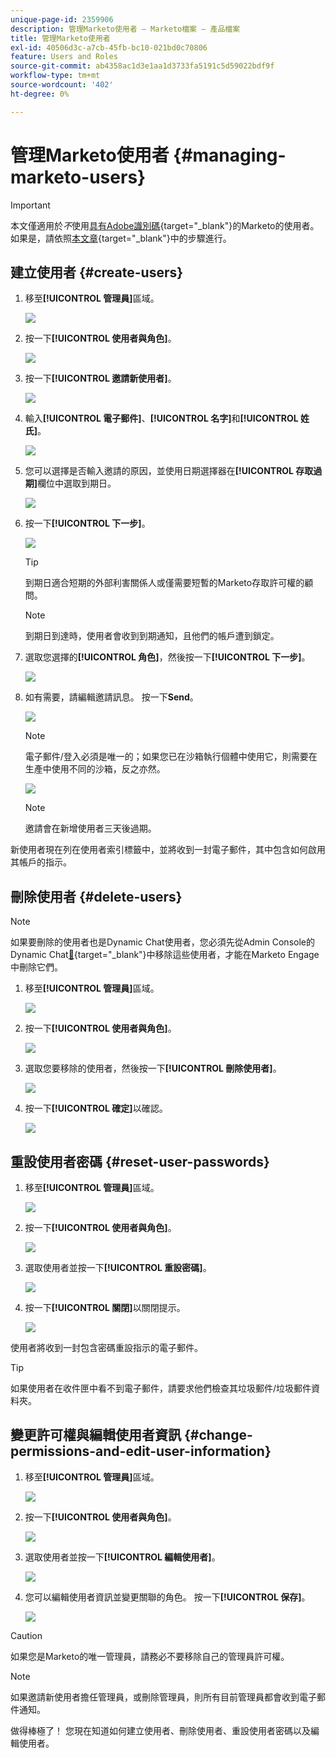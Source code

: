 ```yaml
---
unique-page-id: 2359906
description: 管理Marketo使用者 — Marketo檔案 — 產品檔案
title: 管理Marketo使用者
exl-id: 40506d3c-a7cb-45fb-bc10-021bd0c70806
feature: Users and Roles
source-git-commit: ab4358ac1d3e1aa1d3733fa5191c5d59022bdf9f
workflow-type: tm+mt
source-wordcount: '402'
ht-degree: 0%

---
```


# 管理Marketo使用者 {#managing-marketo-users}

>[!IMPORTANT]
>
>本文僅適用於&#x200B;_不_&#x200B;使用[具有Adobe識別碼](/help/marketo/product-docs/administration/marketo-with-adobe-identity/adobe-identity-management-overview.md){target="_blank"}的Marketo的使用者。 如果是，請依照[本文章](/help/marketo/product-docs/administration/marketo-with-adobe-identity/add-or-remove-a-user.md){target="_blank"}中的步驟進行。

## 建立使用者 {#create-users}

1. 移至&#x200B;**[!UICONTROL 管理員]**&#x200B;區域。

   ![](assets/managing-marketo-users-1.png)

1. 按一下&#x200B;**[!UICONTROL 使用者與角色]**。

   ![](assets/managing-marketo-users-2.png)

1. 按一下&#x200B;**[!UICONTROL 邀請新使用者]**。

   ![](assets/managing-marketo-users-3.png)

1. 輸入&#x200B;**[!UICONTROL 電子郵件]**、**[!UICONTROL 名字]**&#x200B;和&#x200B;**[!UICONTROL 姓氏]**。

   ![](assets/managing-marketo-users-4.png)

1. 您可以選擇是否輸入邀請的原因，並使用日期選擇器在&#x200B;**[!UICONTROL 存取過期]**&#x200B;欄位中選取到期日。

   ![](assets/managing-marketo-users-5.png)

1. 按一下&#x200B;**[!UICONTROL 下一步]**。

   ![](assets/managing-marketo-users-6.png)

   >[!TIP]
   >
   >到期日適合短期的外部利害關係人或僅需要短暫的Marketo存取許可權的顧問。

   >[!NOTE]
   >
   >到期日到達時，使用者會收到到期通知，且他們的帳戶遭到鎖定。

1. 選取您選擇的&#x200B;**[!UICONTROL 角色]**，然後按一下&#x200B;**[!UICONTROL 下一步]**。

   ![](assets/managing-marketo-users-7.png)

1. 如有需要，請編輯邀請訊息。 按一下&#x200B;**Send**。

   ![](assets/managing-marketo-users-8.png)

   >[!NOTE]
   >
   >電子郵件/登入必須是唯一的；如果您已在沙箱執行個體中使用它，則需要在生產中使用不同的沙箱，反之亦然。

   ![](assets/managing-marketo-users-9.png)

   >[!NOTE]
   >
   >邀請會在新增使用者三天後過期。

新使用者現在列在使用者索引標籤中，並將收到一封電子郵件，其中包含如何啟用其帳戶的指示。

## 刪除使用者 {#delete-users}

>[!NOTE]
>
>如果要刪除的使用者也是Dynamic Chat使用者，您必須先從Admin Console的Dynamic Chat[&#128279;](/help/marketo/product-docs/demand-generation/dynamic-chat/setup-and-configuration/add-or-remove-chat-users.md#remove-a-chat-user){target="_blank"}中移除這些使用者，才能在Marketo Engage中刪除它們。

1. 移至&#x200B;**[!UICONTROL 管理員]**&#x200B;區域。

   ![](assets/managing-marketo-users-10.png)

1. 按一下&#x200B;**[!UICONTROL 使用者與角色]**。

   ![](assets/managing-marketo-users-11.png)

1. 選取您要移除的使用者，然後按一下&#x200B;**[!UICONTROL 刪除使用者]**。

   ![](assets/managing-marketo-users-12.png)

1. 按一下&#x200B;**[!UICONTROL 確定]**&#x200B;以確認。

   ![](assets/managing-marketo-users-13.png)

## 重設使用者密碼 {#reset-user-passwords}

1. 移至&#x200B;**[!UICONTROL 管理員]**&#x200B;區域。

   ![](assets/managing-marketo-users-14.png)

1. 按一下&#x200B;**[!UICONTROL 使用者與角色]**。

   ![](assets/managing-marketo-users-15.png)

1. 選取使用者並按一下&#x200B;**[!UICONTROL 重設密碼]**。

   ![](assets/managing-marketo-users-16.png)

1. 按一下&#x200B;**[!UICONTROL 關閉]**&#x200B;以關閉提示。

   ![](assets/managing-marketo-users-17.png)

使用者將收到一封包含密碼重設指示的電子郵件。

>[!TIP]
>
>如果使用者在收件匣中看不到電子郵件，請要求他們檢查其垃圾郵件/垃圾郵件資料夾。

## 變更許可權與編輯使用者資訊 {#change-permissions-and-edit-user-information}

1. 移至&#x200B;**[!UICONTROL 管理員]**&#x200B;區域。

   ![](assets/managing-marketo-users-18.png)

1. 按一下&#x200B;**[!UICONTROL 使用者與角色]**。

   ![](assets/managing-marketo-users-19.png)

1. 選取使用者並按一下&#x200B;**[!UICONTROL 編輯使用者]**。

   ![](assets/managing-marketo-users-20.png)

1. 您可以編輯使用者資訊並變更關聯的角色。 按一下&#x200B;**[!UICONTROL 保存]**。

   ![](assets/managing-marketo-users-21.png)

>[!CAUTION]
>
>如果您是Marketo的唯一管理員，請務必不要移除自己的管理員許可權。

>[!NOTE]
>
>如果邀請新使用者擔任管理員，或刪除管理員，則所有目前管理員都會收到電子郵件通知。

做得棒極了！ 您現在知道如何建立使用者、刪除使用者、重設使用者密碼以及編輯使用者。
